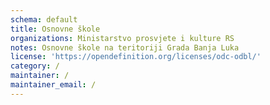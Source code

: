 ```yaml
---
schema: default
title: Osnovne škole
organizations: Ministarstvo prosvjete i kulture RS
notes: Osnovne škole na teritoriji Grada Banja Luka
license: 'https://opendefinition.org/licenses/odc-odbl/'
category: /
maintainer: /
maintainer_email: /
---
```


